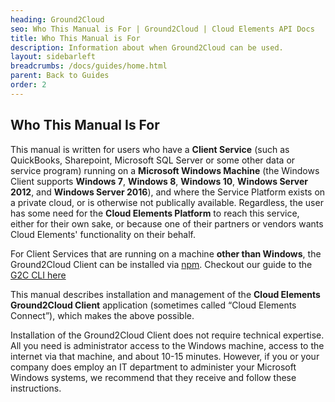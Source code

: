 ```yaml
---
heading: Ground2Cloud
seo: Who This Manual is For | Ground2Cloud | Cloud Elements API Docs
title: Who This Manual is For
description: Information about when Ground2Cloud can be used.
layout: sidebarleft
breadcrumbs: /docs/guides/home.html
parent: Back to Guides
order: 2
---
```


## Who This Manual Is For

This manual is written for users who have a __Client Service__ (such as QuickBooks, Sharepoint, Microsoft SQL Server or some other data or service program) running on a __Microsoft Windows Machine__ (the Windows Client supports __Windows 7__, __Windows 8__, __Windows 10__, __Windows Server 2012__, and __Windows Server 2016__), and where the Service Platform exists on a private cloud, or is otherwise not publically available. Regardless, the user has some need for the __Cloud Elements Platform__ to reach this service, either for their own sake, or because one of their partners or vendors wants Cloud Elements' functionality on their behalf.

For Client Services that are running on a machine **other than Windows**, the Ground2Cloud Client can be installed via [npm](https://www.npmjs.com/get-npm). Checkout our guide to the [G2C CLI here](https://developers.cloud-elements.com/docs/guides/ground-2-cloud/cli.html)

This manual describes installation and management of the __Cloud Elements Ground2Cloud Client__ application (sometimes called “Cloud Elements Connect”), which makes the above possible.

Installation of the Ground2Cloud Client does not require technical expertise. All you need is administrator access to the Windows machine, access to the internet via that machine, and about 10-15 minutes. However, if you or your company does employ an IT department to administer your Microsoft Windows systems, we recommend that they receive and follow these instructions.
